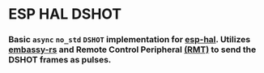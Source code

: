 # ESP HAL DSHOT
### Basic `async` `no_std` `DSHOT` implementation for [esp-hal](https://github.com/esp-rs/esp-hal). Utilizes [embassy-rs](https://github.com/embassy-rs/embassy) and Remote Control Peripheral [(RMT)](https://docs.rs/esp-hal/latest/esp_hal/rmt/index.html) to send the DSHOT frames as pulses.
